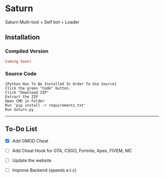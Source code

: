 # Saturn
Saturn Multi-tool + Self bot + Loader


## Installation
### Compiled Version
```ruby
Coming Soon!
```

### Source Code 
```
{Python Has To Be Installed In Order To Use Source}
Click the green "Code" button.
Click "Download ZIP"
Extract the ZIP
Open CMD in Folder
Run 'pip install -r requirements.txt'
Run Saturn.py
```
---
## To-Do List

- [x] Add GMOD Cheat
- [ ] Add Cheat Hook for GTA, CSGO, Fortnite, Apex, FIVEM, MC
- [ ] Update the website
- [ ] Improve Backend (speeds e.t.c)


